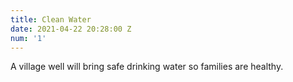 ```yaml
---
title: Clean Water
date: 2021-04-22 20:28:00 Z
num: '1'
---
```


A village well will bring safe drinking water so families are healthy.
